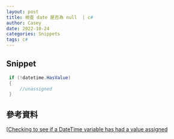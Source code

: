 ```yaml
---
layout: post
title: 檢查 date 是否為 null  | c#
author: Casey
date: 2022-10-24
categories: Snippets
tags: c#
---
```


## Snippet

```csharp
 if (!datetime.HasValue)
 {
     //unassigned
 }
```

## 參考資料

[[Checking to see if a DateTime variable has had a value assigned](https://stackoverflow.com/questions/305154/checking-to-see-if-a-datetime-variable-has-had-a-value-assigned)

